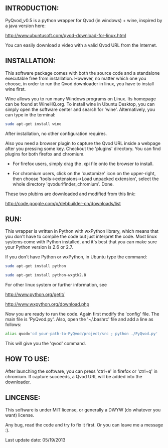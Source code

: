 INTRODUCTION:
-------------

PyQvod_v0.5 is a python wrapper for Qvod (in windows) + wine, inspired by a java version here:

http://www.ubuntusoft.com/qvod-download-for-linux.html

You can easily download a video with a valid Qvod URL from the Internet.
 
INSTALLATION:
-------------

This software package comes with both the source code and a standalone executable free from installation. However, no matter which one you choose, in order to run the Qvod downloader in linux, you have to install wine first.

Wine allows you to run many Windows programs on Linux. Its homepage can be found at WineHQ.org. To install wine in Ubuntu Desktop, you can simply open the software center and search for 'wine'. Alternatively, you can type in the terminal:

```bash
sudo apt-get install wine
```

After installation, no other configuration requires.

Also you need a browser plugin to capture the Qvod URL inside a webpage after you pressing some key. Checkout the 'plugins' directory. You can find plugins for both firefox and chromium.

- For firefox users, simply drag the .xpi file onto the browser to install.

- For chromium users, click on the 'customize' icon on the upper-right, then choose 'tools->extensions->Load unpacked extension', select the whole directory 'qvodurlfinder_chromium'. Done.

These two plubins are downloaded and modified from this link:

http://code.google.com/p/debbuilder-cn/downloads/list


RUN:
----

This wrapper is written in Python with wxPython library, which means that you don't have to compile the code but just interpret the code. Most linux systems come with Python installed, and it's best that you can make sure your Python version is 2.6 or 2.7. 

If you don't have Python or wxPython, in Ubuntu type the command:

```bash
sudo apt-get install python
```
```bash
sudo apt-get install python-wxgtk2.8
```

For other linux system or further information, see 

http://www.python.org/getit/

http://www.wxpython.org/download.php

Now you are ready to run the code. Again first modify the 'config' file. The main file is 'PyQvod.py'. Also, open the '~/.bashrc' file and add a line as follows:

```bash
alias qvod='cd your-path-to-PyQvod/project/src ; python ./PyQvod.py'
```

This will give you the 'qvod' command.

HOW TO USE:
----------

After launching the software, you can press 'ctrl+e' in firefox or 'ctrl+q' in chromium. If capture succeeds, a Qvod URL will be added into the downloader.

LINCENSE:
---------

This software is under MIT license,
or generally a DWYW (do whatever you want) license.

Any bug, read the code and try fo fix it first. Or you can leave me a message :).

Last update date: 05/19/2013
